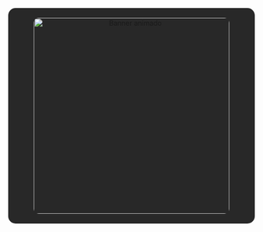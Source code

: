 <div align="center" style="background-color: #282828; padding: 20px; border-radius: 15px;">
  <img 
    src="https://raw.githubusercontent.com/JeisonAlexis/JeisonAlexis/main/assets/banner.gif" 
    alt="Banner animado" 
    style="border-radius: 10px; width: 400px; height: 400px; display: block;"
  />
</div>
